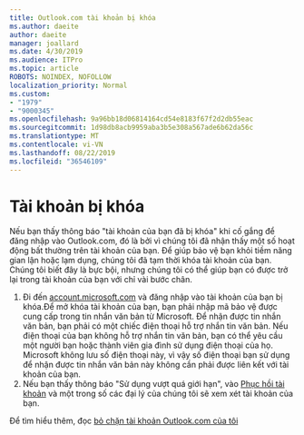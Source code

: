 ```yaml
---
title: Outlook.com tài khoản bị khóa
ms.author: daeite
author: daeite
manager: joallard
ms.date: 4/30/2019
ms.audience: ITPro
ms.topic: article
ROBOTS: NOINDEX, NOFOLLOW
localization_priority: Normal
ms.custom:
- "1979"
- "9000345"
ms.openlocfilehash: 9a96bb18d06814164cd54e8183f67f2d2db55eac
ms.sourcegitcommit: 1d98db8acb9959aba3b5e308a567ade6b62da56c
ms.translationtype: MT
ms.contentlocale: vi-VN
ms.lasthandoff: 08/22/2019
ms.locfileid: "36546109"
---
```

# <a name="account-locked"></a>Tài khoản bị khóa

Nếu bạn thấy thông báo "tài khoản của bạn đã bị khóa" khi cố gắng để đăng nhập vào Outlook.com, đó là bởi vì chúng tôi đã nhận thấy một số hoạt động bất thường trên tài khoản của bạn. Để giúp bảo vệ bạn khỏi tiềm năng gian lận hoặc lạm dụng, chúng tôi đã tạm thời khóa tài khoản của bạn. Chúng tôi biết đây là bực bội, nhưng chúng tôi có thể giúp bạn có được trở lại trong tài khoản của bạn với chỉ vài bước chân.

1. Đi đến [account.microsoft.com](https://go.microsoft.com/fwlink/?linkid=2090484) và đăng nhập vào tài khoản của bạn bị khóa.Để mở khóa tài khoản của bạn, bạn phải nhập mã bảo vệ được cung cấp trong tin nhắn văn bản từ Microsoft. Để nhận được tin nhắn văn bản, bạn phải có một chiếc điện thoại hỗ trợ nhắn tin văn bản. Nếu điện thoại của bạn không hỗ trợ nhắn tin văn bản, bạn có thể yêu cầu một người bạn hoặc thành viên gia đình sử dụng điện thoại của họ. Microsoft không lưu số điện thoại này, vì vậy số điện thoại bạn sử dụng để nhận được tin nhắn văn bản này không cần phải được liên kết với tài khoản của bạn.
2. Nếu bạn thấy thông báo "Sử dụng vượt quá giới hạn", vào [Phục hồi tài khoản](https://go.microsoft.com/fwlink/?linkid=2090483) và một trong số các đại lý của chúng tôi sẽ xem xét tài khoản của bạn.

Để tìm hiểu thêm, đọc [bỏ chặn tài khoản Outlook.com của tôi](https://support.office.com/article/f4ad2701-d166-4d8b-8a6a-9af2a1f8a4c4?wt.mc_id=Office_Outlook_com_Alchemy) 